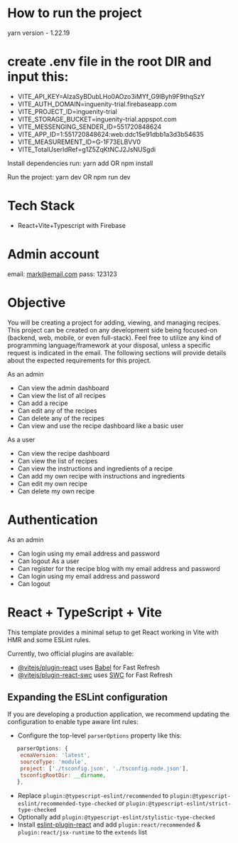 # How to run the project

yarn version - 1.22.19

# create .env file in the root DIR and input this:

- VITE_API_KEY=AIzaSyBDubLHo0AOzo3iMYf_G9lByh9F9thqSzY
- VITE_AUTH_DOMAIN=inguenity-trial.firebaseapp.com
- VITE_PROJECT_ID=inguenity-trial
- VITE_STORAGE_BUCKET=inguenity-trial.appspot.com
- VITE_MESSENGING_SENDER_ID=551720848624
- VITE_APP_ID=1:551720848624:web:ddc15e91dbb1a3d3b54635
- VITE_MEASUREMENT_ID=G-1F73ELBVV0
- VITE_TotalUserIdRef=g1Z5ZqKtNCJ2JsNUSgdi

Install dependencies run:
yarn add
OR
npm install

Run the project:
yarn dev
OR
npm run dev

# Tech Stack

- React+Vite+Typescript with Firebase

# Admin account

email: mark@email.com
pass: 123123

# Objective

You will be creating a project for adding, viewing, and managing recipes. This project can be created on any development side being focused-on (backend, web, mobile, or even full-stack). Feel free to utilize any kind of programming language/framework at your disposal, unless a specific request is indicated in the email. The following sections will provide details about the expected requirements for this project.

As an admin

- Can view the admin dashboard
- Can view the list of all recipes
- Can add a recipe
- Can edit any of the recipes
- Can delete any of the recipes
- Can view and use the recipe dashboard like a basic user

As a user

- Can view the recipe dashboard
- Can view the list of recipes
- Can view the instructions and ingredients of a recipe
- Can add my own recipe with instructions and ingredients
- Can edit my own recipe
- Can delete my own recipe

# Authentication

As an admin

- Can login using my email address and password
- Can logout
  As a user
- Can register for the recipe blog with my email address and password
- Can login using my email address and password
- Can logout

# React + TypeScript + Vite

This template provides a minimal setup to get React working in Vite with HMR and some ESLint rules.

Currently, two official plugins are available:

- [@vitejs/plugin-react](https://github.com/vitejs/vite-plugin-react/blob/main/packages/plugin-react/README.md) uses [Babel](https://babeljs.io/) for Fast Refresh
- [@vitejs/plugin-react-swc](https://github.com/vitejs/vite-plugin-react-swc) uses [SWC](https://swc.rs/) for Fast Refresh

## Expanding the ESLint configuration

If you are developing a production application, we recommend updating the configuration to enable type aware lint rules:

- Configure the top-level `parserOptions` property like this:

```js
   parserOptions: {
    ecmaVersion: 'latest',
    sourceType: 'module',
    project: ['./tsconfig.json', './tsconfig.node.json'],
    tsconfigRootDir: __dirname,
   },
```

- Replace `plugin:@typescript-eslint/recommended` to `plugin:@typescript-eslint/recommended-type-checked` or `plugin:@typescript-eslint/strict-type-checked`
- Optionally add `plugin:@typescript-eslint/stylistic-type-checked`
- Install [eslint-plugin-react](https://github.com/jsx-eslint/eslint-plugin-react) and add `plugin:react/recommended` & `plugin:react/jsx-runtime` to the `extends` list
